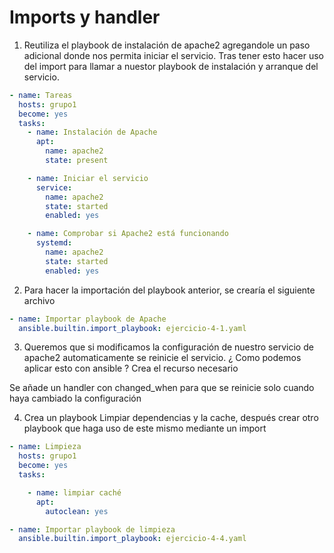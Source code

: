 # Imports y handler
1. Reutiliza el playbook de instalación de apache2 agregandole un paso adicional donde nos permita iniciar el servicio. Tras tener esto hacer uso del import para llamar a nuestor playbook de instalación y arranque del servicio.

```yml
- name: Tareas
  hosts: grupo1
  become: yes
  tasks:
    - name: Instalación de Apache
      apt:
        name: apache2
        state: present

    - name: Iniciar el servicio
      service:
        name: apache2
        state: started
        enabled: yes

    - name: Comprobar si Apache2 está funcionando
      systemd:
        name: apache2
        state: started
        enabled: yes
```
2. Para hacer la importación del playbook anterior, se crearía el siguiente archivo
```yml
- name: Importar playbook de Apache
  ansible.builtin.import_playbook: ejercicio-4-1.yaml
```

3. Queremos que si modificamos la configuración de nuestro servicio de apache2 automaticamente se reinicie el servicio. ¿ Como podemos aplicar esto con ansible ? Crea el recurso necesario

Se añade un handler con changed_when para que se reinicie solo cuando haya cambiado la configuración


4. Crea un playbook Limpiar dependencias y la cache, después crear otro playbook que haga uso de este mismo mediante un import

``` yml                                                                     
- name: Limpieza
  hosts: grupo1
  become: yes
  tasks:

    - name: limpiar caché
      apt:
        autoclean: yes

```
```yml
- name: Importar playbook de limpieza
  ansible.builtin.import_playbook: ejercicio-4-4.yaml
```
